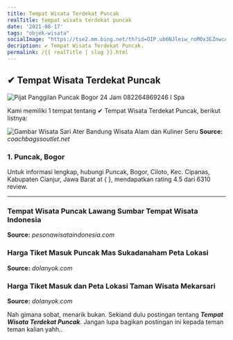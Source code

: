 ```yaml
---
title: Tempat Wisata Terdekat Puncak
realTitle: tempat wisata terdekat puncak
date: '2021-08-17'
tags: "objek-wisata"
socialImage: "https://tse2.mm.bing.net/th?id=OIP.ub6NJleiw_roMOx3EZnwcAHaHa&amp;pid=15.1"
decription: ✔ Tempat Wisata Terdekat Puncak.
permalink: /{{ realTitle | slug }}.html
---
```


## ✔ Tempat Wisata Terdekat Puncak

![Pijat Panggilan Puncak Bogor 24 Jam  082264869246 I Spa ](https://www.pijat24jampanggilan.com/wp-content/uploads/2020/04/IMG-20200419-WA0140.jpg)



Kami memiliki 1 tempat tentang ✔ Tempat Wisata Terdekat Puncak, berikut listnya:



![Gambar Wisata Sari Ater Bandung  Wisata Alam dan Kuliner Seru](https://tse3.mm.bing.net/th?id=OIP.nikkmyukyxrYts6Fp_ZfBwHaEK&amp;pid=15.1)
**Source:** _coachbagssoutlet.net_


### 1. Puncak, Bogor



Untuk informasi lengkap, hubungi Puncak, Bogor, Ciloto, Kec. Cipanas, Kabupaten Cianjur, Jawa Barat at {  }, mendapatkan rating 4.5 dari 6310 review.

---




### Tempat Wisata Puncak Lawang Sumbar  Tempat Wisata Indonesia




**Source:** _pesonawisataindonesia.com_





###  Harga Tiket Masuk Puncak Mas Sukadanaham Peta Lokasi 




**Source:** _dolanyok.com_





###  Harga Tiket Masuk dan Peta Lokasi Taman Wisata Mekarsari 




**Source:** _dolanyok.com_







Nah gimana sobat, menarik bukan. Sekiand dulu postingan tentang ***Tempat Wisata Terdekat Puncak***. Jangan lupa bagikan postingan ini kepada teman teman kalian yahh..
